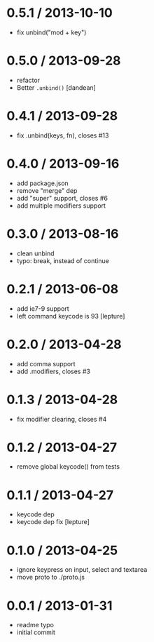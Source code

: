 
0.5.1 / 2013-10-10
==================

 * fix unbind("mod + key")

0.5.0 / 2013-09-28
==================

 * refactor
 * Better `.unbind()` [dandean]

0.4.1 / 2013-09-28
==================

 * fix .unbind(keys, fn), closes #13

0.4.0 / 2013-09-16
==================

 * add package.json
 * remove "merge" dep
 * add "super" support, closes #6
 * add multiple modifiers support

0.3.0 / 2013-08-16
==================

 * clean unbind
 * typo: break, instead of continue

0.2.1 / 2013-06-08
==================

 * add ie7-9 support
 * left command keycode is 93 [lepture]

0.2.0 / 2013-04-28
==================

  * add comma support
  * add .modifiers, closes #3

0.1.3 / 2013-04-28
==================

  * fix modifier clearing, closes #4

0.1.2 / 2013-04-27
==================

  * remove global keycode() from tests

0.1.1 / 2013-04-27
==================

  * keycode dep
  * keycode dep fix [lepture]

0.1.0 / 2013-04-25
==================

  * ignore keypress on input, select and textarea
  * move proto to ./proto.js

0.0.1 / 2013-01-31
==================

  * readme typo
  * initial commit
